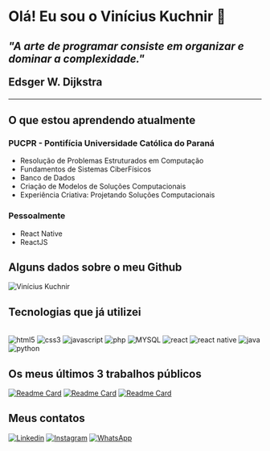 # Olá! Eu sou o Vinícius Kuchnir 👋

<h2><i>"A arte de programar consiste em organizar e dominar a complexidade."</i>
<p style="font-weight: bold">Edsger W. Dijkstra</p>
</h2>

<hr>
 
<h2 style='font-weight: bold'>O que estou aprendendo atualmente</h2>


<h3 style='font-weight: bold'>PUCPR - Pontifícia Universidade Católica do Paraná</h3>
<ul>
    <li>Resolução de Problemas Estruturados em Computação</li>
    <li>Fundamentos de Sistemas CiberFísicos</li>
    <li>Banco de Dados</li>
    <li>Criação de Modelos de Soluções Computacionais</li>
    <li>Experiência Criativa: Projetando Soluções Computacionais</li>
</ul>

<h3 style='font-weight: bold'>Pessoalmente</h3>
<ul>
    <li>React Native</li>
    <li>ReactJS</li>
</ul>

<h2 style='font-weight: bold'>Alguns dados sobre o meu Github</h2>

![Vinícius Kuchnir](https://github-readme-stats.vercel.app/api?username=ViniciusKuchnir&show_icons=true&theme=dark)

<h2 style='font-weight: bold'>Tecnologias que já utilizei</h2>

<div style='display: inline_block'><br/>
    <img aling='center' alt='html5' src='https://img.shields.io/badge/HTML5-E34F26?style=for-the-badge&logo=html5&logoColor=white' />
    <img aling='center' alt='css3' src='https://img.shields.io/badge/CSS3-1572B6?style=for-the-badge&logo=css3&logoColor=white' />
    <img aling='center' alt='javascript' src='https://img.shields.io/badge/JavaScript-F7DF1E?style=for-the-badge&logo=javascript&logoColor=black' />
    <img aling='center' alt='php' src='https://img.shields.io/badge/PHP-777BB4?style=for-the-badge&logo=php&logoColor=white' />
    <img aling='center' alt='MYSQL' src='https://img.shields.io/badge/MySQL-005C84?style=for-the-badge&logo=mysql&logoColor=white' />
    <img aling='center' alt='react' src='https://img.shields.io/badge/React-20232A?style=for-the-badge&logo=react&logoColor=61DAFB' />
    <img aling='center' alt='react native' src='https://img.shields.io/badge/React_Native-20232A?style=for-the-badge&logo=react&logoColor=61DAFB' />
    <img aling='center' alt='java' src='https://img.shields.io/badge/Java-ED8B00?style=for-the-badge&logo=java&logoColor=white' />
    <img aling='center' alt='python' src='https://img.shields.io/badge/Python-3776AB?style=for-the-badge&logo=python&logoColor=white' />
</div>

<h2 style='font-weight: bold'>Os meus últimos 3 trabalhos públicos</h2>

<div style='display: inline_block'>
    
[![Readme Card](https://github-readme-stats.vercel.app/api/pin/?username=ViniciusKuchnir&repo=Encomenda)](https://github.com/ViniciusKuchnir/Encomenda)
[![Readme Card](https://github-readme-stats.vercel.app/api/pin/?username=ViniciusKuchnir&repo=Kifila)](https://github.com/ViniciusKuchnir/Kifila)
[![Readme Card](https://github-readme-stats.vercel.app/api/pin/?username=ViniciusKuchnir&repo=Financa)](https://github.com/ViniciusKuchnir/Financa)

</div>

<h2 style='font-weight: bold'>Meus contatos</h2>

[![Linkedin](https://img.shields.io/badge/LinkedIn-0077B5?style=for-the-badge&logo=linkedin&logoColor=white)](https://www.linkedin.com/in/viniciuskuchnir/)
[![Instagram](https://img.shields.io/badge/Instagram-E4405F?style=for-the-badge&logo=instagram&logoColor=white)](https://www.instagram.com/invites/contact/?i=17atzetnge662&utm_content=cm55ouf)
[![WhatsApp](https://img.shields.io/badge/WhatsApp-25D366?style=for-the-badge&logo=whatsapp&logoColor=white)](https://wa.me/5541920005277)






